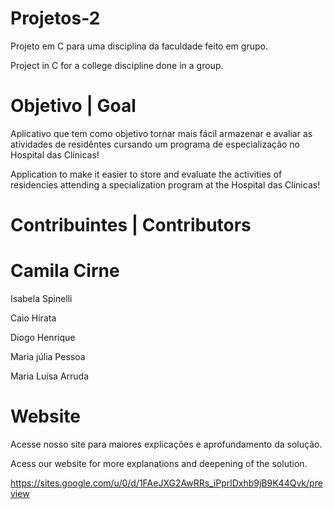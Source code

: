 # Projetos-2

Projeto em C para uma disciplina da faculdade feito em grupo.

Project in C for a college discipline done in a group.

# Objetivo | Goal
Aplicativo que tem como objetivo tornar mais fácil armazenar e avaliar as atividades de residêntes cursando um programa de especialização no Hospital das Clínicas!

Application to make it easier to store and evaluate the activities of residencies attending a specialization program at the Hospital das Clínicas!

# Contribuintes | Contributors
# Camila Cirne

Isabela Spinelli

Caio Hirata

Diogo Henrique

Maria júlia Pessoa

Maria Luísa Arruda

# Website
Acesse nosso site para maiores explicações e aprofundamento da solução.

Acess our website for more explanations and deepening of the solution.

https://sites.google.com/u/0/d/1FAeJXG2AwRRs_iPprlDxhb9jB9K44Qvk/preview
